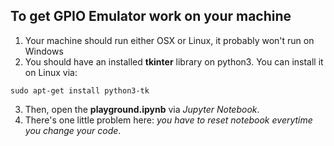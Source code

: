 ## To get GPIO Emulator work on your machine
1. Your machine should run either OSX or Linux, it probably won't run on Windows
2. You should have an installed **tkinter** library on python3. You can install it on Linux via:
```
sudo apt-get install python3-tk
```
3. Then, open the **playground.ipynb** via *Jupyter Notebook*.
4. There's one little problem here: *you have to reset notebook *everytime* you change your code*.

